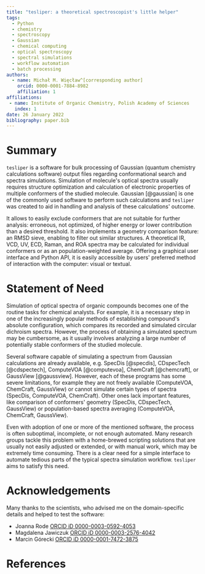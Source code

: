 ```yaml
---
title: "tesliper: a theoretical spectroscopist's little helper"
tags:
  - Python
  - chemistry
  - spectroscopy
  - Gaussian
  - chemical computing 
  - optical spectroscopy
  - spectral simulations
  - workflow automation
  - batch processing 
authors:
  - name: Michał M. Więcław^[corresponding author]
    orcid: 0000-0001-7884-8982
    affiliation: 1
affiliations:
 - name: Institute of Organic Chemistry, Polish Academy of Sciences
   index: 1
date: 26 January 2022
bibliography: paper.bib
---
```


# Summary
`tesliper` is a software for bulk processing of Gaussian (quantum chemistry calculations
software) output files regarding conformational search and spectra simulations.
Simulation of molecule's optical spectra usually requires structure optimization and
calculation of electronic properties of multiple conformers of the studied molecule.
Gaussian [@gaussian] is one of the commonly used software to perform such calculations
and `tesliper` was created to aid in handling and analysis of these calculations'
outcome.

It allows to easily exclude conformers that are not suitable for further analysis:
erroneous, not optimized, of higher energy or lower contribution than a desired
threshold. It also implements a geometry comparison feature: an RMSD sieve, enabling to
filter out similar structures. A theoretical IR, VCD, UV, ECD, Raman, and ROA spectra
may be calculated for individual conformers or as an population-weighted average.
Offering a graphical user interface and Python API, it is easily accessible by users'
preferred method of interaction with the computer: visual or textual.

# Statement of Need
Simulation of optical spectra of organic compounds becomes one of the routine tasks for
chemical analysts. For example, it is a necessary step in one of the increasingly
popular methods of establishing compound's absolute configuration, which compares its
recorded and simulated circular dichroism spectra. However, the process of obtaining a
simulated spectrum may be cumbersome, as it usually involves analyzing a large number of
potentially stable conformers of the studied molecule.

Several software capable of simulating a spectrum from Gaussian calculations are already
available, e.g. SpecDis [@specdis], CDspecTech [@cdspectech], ComputeVOA [@computevoa],
ChemCraft [@chemcraft], or GaussView [@gaussview]. However, each of these programs has
some severe limitations, for example they are not freely available (ComputeVOA,
ChemCraft, GaussView) or cannot simulate certain types of spectra (SpecDis, ComputeVOA,
ChemCraft). Other ones lack important features, like comparison of conformers' geometry
(SpecDis, CDspecTech, GaussView) or population-based spectra averaging (ComputeVOA,
ChemCraft, GaussView).

Even with adoption of one or more of the mentioned software, the process is often
suboptimal, incomplete, or not enough automated. Many research groups tackle this
problem with a home-brewed scripting solutions that are usually not easily adjusted or
extended, or with manual work, which may be extremely time consuming. There is a clear
need for a simple interface to automate tedious parts of the typical spectra simulation
workflow. `tesliper` aims to satisfy this need.

# Acknowledgements
Many thanks to the scientists, who advised me on the domain-specific details and helped
to test the software:

- Joanna Rode [ORCID iD 0000-0003-0592-4053](https://orcid.org/0000-0003-0592-4053)
- Magdalena Jawiczuk [ORCID iD 0000-0003-2576-4042](https://orcid.org/0000-0003-2576-4042)
- Marcin Górecki [ORCID iD 0000-0001-7472-3875](https://orcid.org/0000-0001-7472-3875)

# References

